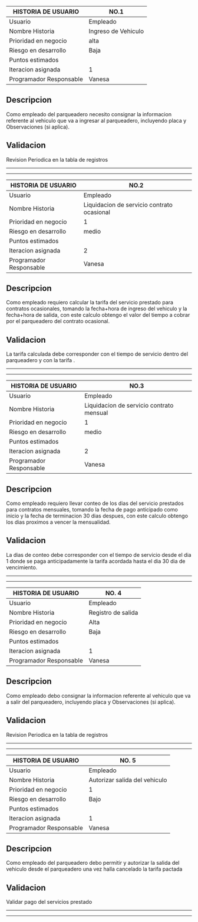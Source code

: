 


|HISTORIA DE USUARIO | NO.1   |
| ----------- | ----------- |
| Usuario | Empleado |
| Nombre Historia  | Ingreso de Vehiculo|
| Prioridad en negocio | alta |
| Riesgo en desarrollo | Baja |
| Puntos estimados |  |
| Iteracion asignada | 1 |
| Programador Responsable | Vanesa |
## Descripcion 
Como empleado del parqueadero necesito consignar la informacion referente al vehiculo que va a ingresar al parqueadero, incluyendo placa y Observaciones (si aplica).

## Validacion 
Revision Periodica en la tabla de registros 

---

---

|HISTORIA DE USUARIO | NO.2 |
| ----------- | ----------- |
| Usuario | Empleado |
| Nombre Historia  | Liquidacion de servicio contrato ocasional |
| Prioridad en negocio | 1 |
| Riesgo en desarrollo | medio |
| Puntos estimados | |
| Iteracion asignada | 2 |
| Programador Responsable | Vanesa |
## Descripcion 

Como empleado requiero calcular la tarifa del servicio prestado para contratos ocasionales, tomando la fecha+hora de ingreso del vehiculo y la fecha+hora de salida, con este calculo obtengo el valor del tiempo a cobrar por el parqueadero del contrato ocasional.

## Validacion 

La tarifa calculada debe corresponder con el tiempo de servicio dentro del parqueadero y con la tarifa . 

---

---

|HISTORIA DE USUARIO | NO.3 |
| ----------- | ----------- |
| Usuario | Empleado |
| Nombre Historia  | Liquidacion de servicio contrato mensual|
| Prioridad en negocio | 1 |
| Riesgo en desarrollo | medio |
| Puntos estimados | |
| Iteracion asignada | 2 |
| Programador Responsable | Vanesa |
## Descripcion 

Como empleado requiero llevar conteo  de los dias del servicio prestados para contratos mensuales, tomando la fecha de pago anticipado como inicio y la fecha de terminacion 30 dias despues, con este calculo obtengo los dias proximos a vencer la mensualidad. 

## Validacion 

La dias de conteo debe corresponder con el tiempo de servicio desde el dia 1 donde se paga anticipadamente  la tarifa acordada hasta el dia 30 dia de vencimiento. 

---

---


|HISTORIA DE USUARIO | NO. 4  |
| ----------- | ----------- |
| Usuario | Empleado |
| Nombre Historia  | Registro de salida |
| Prioridad en negocio | Alta |
| Riesgo en desarrollo | Baja |
| Puntos estimados |  |
| Iteracion asignada | 1 |
| Programador Responsable | Vanesa |
## Descripcion 
Como empleado debo consignar la informacion referente al vehiculo que va a salir del parqueadero, incluyendo placa y Observaciones (si aplica).

## Validacion 
Revision Periodica en la tabla de registros 

---

---

|HISTORIA DE USUARIO | NO. 5 |
| ----------- | ----------- |
| Usuario | Empleado |
| Nombre Historia  | Autorizar salida del vehiculo |
| Prioridad en negocio | 1 |
| Riesgo en desarrollo | Bajo |
| Puntos estimados |  |
| Iteracion asignada | 1|
| Programador Responsable | Vanesa |
## Descripcion 

Como empleado del parqueadero debo permitir y autorizar la salida del vehiculo desde el parqueadero una vez  halla cancelado la tarifa pactada


## Validacion 
Validar pago del servicios prestado 

---

---

